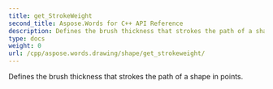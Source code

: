 ```yaml
---
title: get_StrokeWeight
second_title: Aspose.Words for C++ API Reference
description: Defines the brush thickness that strokes the path of a shape in points. 
type: docs
weight: 0
url: /cpp/aspose.words.drawing/shape/get_strokeweight/
---
```


Defines the brush thickness that strokes the path of a shape in points. 


